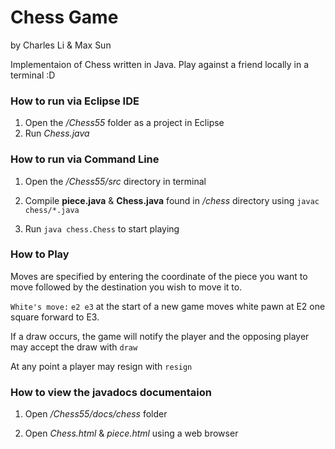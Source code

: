 # Chess Game

by Charles Li & Max Sun

Implementaion of Chess written in Java. Play against a friend locally in a terminal :D

### How to run via Eclipse IDE
1. Open the */Chess55* folder as a project in Eclipse
2. Run *Chess.java*


### How to run via Command Line
1. Open the */Chess55/src* directory in terminal

2. Compile **piece.java** & **Chess.java** found in */chess* directory using `javac chess/*.java`

3. Run `java chess.Chess` to start playing

### How to Play

Moves are specified by entering the coordinate of the piece you want to move followed by the destination you wish to move it to.

`White's move:`  `e2 e3` at the start of a new game moves white pawn at E2 one square forward to E3.

If a draw occurs, the game will notify the player and the opposing player may accept the draw with `draw`

At any point a player may resign with `resign`


### How to view the javadocs documentaion
1. Open */Chess55/docs/chess* folder

2. Open *Chess.html* & *piece.html* using a web browser

